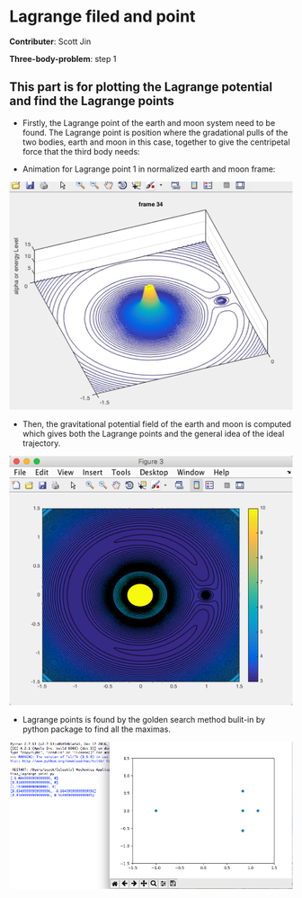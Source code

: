# Lagrange filed and point

**Contributer**: Scott Jin

**Three-body-problem**: step 1 

## This part is for plotting the Lagrange potential and find the Lagrange points 

* Firstly, the Lagrange point of the earth and moon system need to be found. The Lagrange point is position where the gradational pulls of the two bodies, earth and moon in this case, together to give the centripetal force that the third body needs:

* Animation for Lagrange point 1 in normalized earth and moon frame:

![alt tag](https://github.com/ZhekaiJin/Celestial-Mechanics-Application/blob/three_body_problem/Lagrange%20field%20and%20point/L1.gif)

* Then, the gravitational potential field of the earth and moon is computed which gives both the Lagrange points and the general idea of the ideal trajectory.

![alt tag](https://github.com/ZhekaiJin/Celestial-Mechanics-Application/blob/three_body_problem/Lagrange%20field%20and%20point/2-D%20plot.png)

* Lagrange points is found by the golden search method bulit-in by python package to find all the maximas.

![alt tag](https://github.com/ZhekaiJin/Celestial-Mechanics-Application/blob/master/src/Lagrange%20field%20and%20point/output.png)

